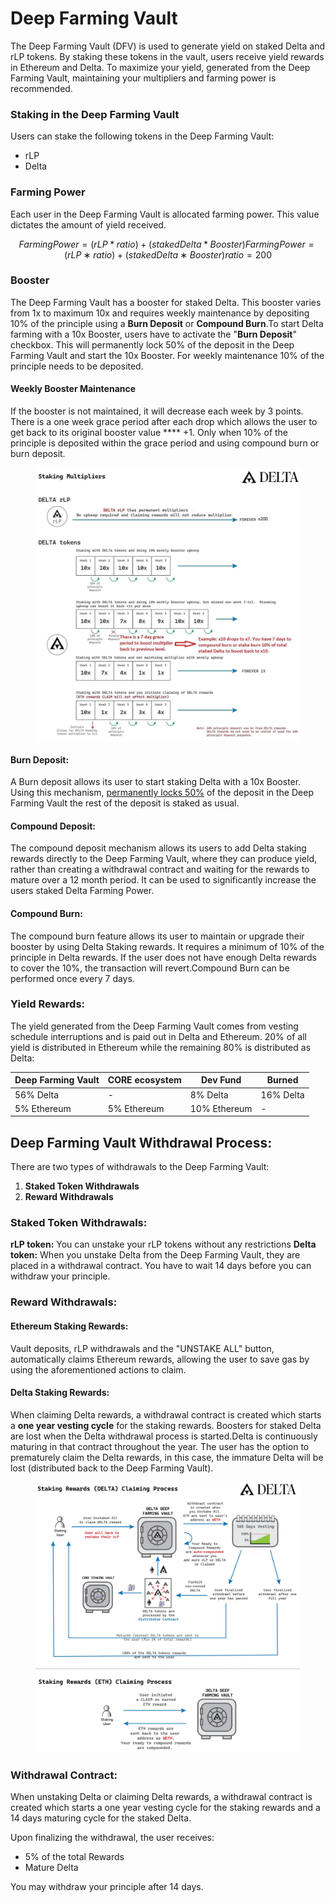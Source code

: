 # Deep Farming Vault

The Deep Farming Vault (DFV) is used to generate yield on staked Delta and rLP tokens. By staking these tokens in the vault, users receive yield rewards in Ethereum and Delta. To maximize your yield, generated from the Deep Farming Vault, maintaining your multipliers and farming power is recommended.

### Staking in the Deep Farming Vault <a href="#staking-in-the-deep-farming-vault" id="staking-in-the-deep-farming-vault"></a>

Users can stake the following tokens in the Deep Farming Vault:

* rLP
* Delta

### Farming Power <a href="#farming-power" id="farming-power"></a>

Each user in the Deep Farming Vault is allocated farming power. This value dictates the amount of yield received.

$$
Farming Power = (rLP*ratio) + (stakedDelta*Booster) FarmingPower = (rLP∗ratio) + (stakedDelta∗Booster) ratio = 200
$$

### **Booster** <a href="#booster" id="booster"></a>

The Deep Farming Vault has a booster for staked Delta. This booster varies from 1x to maximum 10x and requires weekly maintenance by depositing 10% of the principle using a **Burn Deposit** or **Compound Burn**.To start Delta farming with a 10x Booster, users have to activate the "**Burn Deposit**" checkbox. This will permanently lock 50% of the deposit in the Deep Farming Vault and start the 10x Booster. For weekly maintenance 10% of the principle needs to be deposited.

#### **Weekly Booster Maintenance** <a href="#weekly-booster-maintenance" id="weekly-booster-maintenance"></a>

If the booster is not maintained, it will decrease each week by 3 points. There is a one week grace period after each drop which allows the user to get back to its original booster value **** +1. Only when 10% of the principle is deposited within the grace period and using compound burn or burn deposit.

<figure><img src=".gitbook/assets/photo_2022-03-09_22-31-14 (1).jpg" alt=""><figcaption></figcaption></figure>

#### **Burn Deposit:** <a href="#burn-deposit" id="burn-deposit"></a>

A Burn deposit allows its user to start staking Delta with a 10x Booster. Using this mechanism, [permanently locks 50%](guides/staking-delta.md) of the deposit in the Deep Farming Vault the rest of the deposit is staked as usual.

#### **Compound Deposit:** <a href="#compound-deposit" id="compound-deposit"></a>

The compound deposit mechanism allows its users to add Delta staking rewards directly to the Deep Farming Vault, where they can produce yield, rather than creating a withdrawal contract and waiting for the rewards to mature over a 12 month period. It can be used to significantly increase the users staked Delta Farming Power.

#### Compound Burn: <a href="#compound-burn" id="compound-burn"></a>

The compound burn feature allows its user to maintain or upgrade their booster by using Delta Staking rewards. It requires a minimum of 10% of the principle in Delta rewards. If the user does not have enough Delta rewards to cover the 10%, the transaction will revert.Compound Burn can be performed once every 7 days.​

### Yield Rewards: <a href="#yield-rewards" id="yield-rewards"></a>

The yield generated from the Deep Farming Vault comes from vesting schedule interruptions and is paid out in Delta and Ethereum. 20% of all yield is distributed in Ethereum while the remaining 80% is distributed as Delta:&#x20;

| Deep Farming Vault | CORE ecosystem | Dev Fund     | Burned    |
| ------------------ | -------------- | ------------ | --------- |
| 56% Delta          | -              | 8% Delta     | 16% Delta |
| 5% Ethereum        | 5% Ethereum    | 10% Ethereum | -         |

## Deep Farming Vault Withdrawal Process: <a href="#deep-farming-vault-withdrawal-process" id="deep-farming-vault-withdrawal-process"></a>

There are two types of withdrawals to the Deep Farming Vault:

1. **Staked Token Withdrawals**
2. **Reward Withdrawals**

### Staked Token Withdrawals: <a href="#staked-token-withdrawals" id="staked-token-withdrawals"></a>

**rLP token:** You can unstake your rLP tokens without any restrictions **Delta token:** When you unstake Delta from the Deep Farming Vault, they are placed in a withdrawal contract. You have to wait 14 days before you can withdraw your principle.

### **Reward Withdrawals:** <a href="#reward-withdrawals" id="reward-withdrawals"></a>

#### Ethereum Staking Rewards: <a href="#ethereum-staking-rewards" id="ethereum-staking-rewards"></a>

Vault deposits, rLP withdrawals and the "UNSTAKE ALL" button, automatically claims Ethereum rewards, allowing the user to save gas by using the aforementioned actions to claim.

#### Delta Staking Rewards: <a href="#delta-staking-rewards" id="delta-staking-rewards"></a>

When claiming Delta rewards, a withdrawal contract is created which starts a **one year vesting cycle** for the staking rewards. Boosters for staked Delta are lost when the Delta withdrawal process is started.Delta is continuously maturing in that contract throughout the year. The user has the option to prematurely claim the Delta rewards, in this case, the immature Delta will be lost (distributed back to the Deep Farming Vault).

<figure><img src=".gitbook/assets/photo_2021-04-03_05-05-42.jpg" alt=""><figcaption></figcaption></figure>

### Withdrawal Contract: <a href="#withdrawal-contract" id="withdrawal-contract"></a>

When unstaking Delta or claiming Delta rewards, a withdrawal contract is created which starts a one year vesting cycle for the staking rewards and a 14 days maturing cycle for the staked Delta.

Upon finalizing the withdrawal, the user receives:

* 5% of the total Rewards
* Mature Delta

You may withdraw your principle after 14 days.

